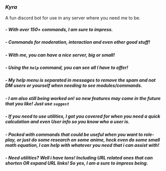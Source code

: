 ### *Kyra*
A fun discord bot for use in any server where you need me to be.
##### - With over 150+ commands, I am sure to impress.
##### - Commands for moderation, interaction and even other good stuff!
##### - With me, you can have a nice server, big or small!
##### - Using the `help` command, you can see all I have to offer!
##### - My help menu is separated in messages to remove the spam and not DM users or yourself when needing to see modules/commands.
##### - I am also still being worked on! so new features may come in the future that you like! Just use `suggest`
##### - If you need to use utilities, I got you covered for when you need a quick calculation and even User info so you know who a user is.
##### - Packed with commands that could be useful when you want to role-play, or just do some research on some anime, heck even do some small math equation, I can help with whatever you need that i can assist with!
##### - Need utilities? Well i have tons! Including URL related ones that can shorten OR expand URL links! So yes, I am a sure to impress being.

